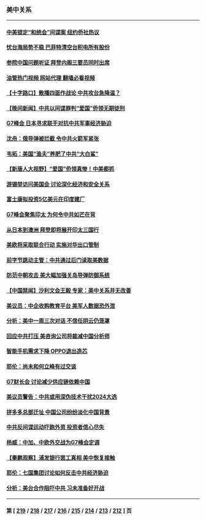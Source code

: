 ### 美中关系
---
#### [中美锁定“和统会”间谍案 纽约侨社热议](../../pages/nf1412576/n13997929.md?05170045) 
#### [忧台海局势不稳 巴菲特清空台积电所有股份](../../pages/nf1412576/n13998249.md?05170045) 
#### [参院中国问题听证 拜登内阁三要员同时出席](../../pages/nf1412576/n13998154.md?05170045) 
#### [油管热门视频 网站代理 翻墙必看视频](http://138.2.39.72:81/youtube.html?epic-marker?05170045)
#### [【十字路口】散播四面作战论 中共攻台急降温？](../../pages/nf1412576/n13998217.md?05170045) 
#### [【晚间新闻】中共以间谍罪判“爱国”侨领无期徒刑](../../pages/nf1412576/n13998014.md?05170045) 
#### [G7峰会 日本寻求联手对抗中共军事经济胁迫](../../pages/nf1412576/n13997863.md?05170045) 
#### [沈舟：俄导弹被拦截 令中共火箭军紧张](../../pages/nf1412576/n13997849.md?05170045) 
#### [韦拓：美国“渔夫”养肥了中共“大白鲨”](../../pages/nf1412576/n13997913.md?05170045) 
#### [【新唐人大视野】“爱国”侨领真惨！中美都抓](../../pages/nf1412576/n13997602.md?05170045) 
#### [游锡堃访问美国会 讨论深化经济和安全关系](../../pages/nf1412576/n13997676.md?05170045) 
#### [富士康拟投资5亿美元在印度建厂](../../pages/nf1412576/n13997524.md?05170045) 
#### [G7峰会聚焦印太 为何令中共如芒在背](../../pages/nf1412576/n13997026.md?05170045) 
#### [从日本到澳洲 拜登即将展开印太三国行](../../pages/nf1412576/n13996812.md?05170045) 
#### [美欧将采取联合行动 实施对华出口管制](../../pages/nf1412576/n13995866.md?05170045) 
#### [前字节跳动主管：中共通过后门读取美数据](../../pages/nf1412576/n13995390.md?05170045) 
#### [防范中朝攻击 美大幅加强关岛导弹防御系统](../../pages/nf1412576/n13995552.md?05170045) 
#### [【中国禁闻】沙利文会王毅 专家：美中关系并无改善](../../pages/nf1412576/n13995093.md?05170045) 
#### [美议员：中企收购教育平台 美军人数据恐外泄](../../pages/nf1412576/n13995335.md?05170045) 
#### [分析：美中一周三次对话 不信任阴云仍笼罩](../../pages/nf1412576/n13995004.md?05170045) 
#### [回应中共打压 美咨询公司将裁减中国分析师](../../pages/nf1412576/n13995086.md?05170045) 
#### [智能手机需求下降 OPPO退出造芯](../../pages/nf1412576/n13994948.md?05170045) 
#### [耶伦：尚未和何立峰有过交谈](../../pages/nf1412576/n13994845.md?05170045) 
#### [G7财长会 讨论减少供应链依赖中国](../../pages/nf1412576/n13994903.md?05170045) 
#### [美议员警告：中共或用深伪技术干扰2024大选](../../pages/nf1412576/n13994724.md?05170045) 
#### [拼多多总部迁址 中国公司纷纷淡化中国背景](../../pages/nf1412576/n13994366.md?05170045) 
#### [中共反间谍运动吓跑外资 投资者信心尽失](../../pages/nf1412576/n13994515.md?05170045) 
#### [杨威：中加、中欧外交战为G7峰会定调](../../pages/nf1412576/n13994413.md?05170045) 
#### [【秦鹏观察】浦发银行罢工真相 美中恢复接触](../../pages/nf1412576/n13994319.md?05170045) 
#### [耶伦：七国集团讨论如何反击中共经济胁迫](../../pages/nf1412576/n13994141.md?05170045) 
#### [分析：美台合作阻吓中共 习未准备好开战](../../pages/nf1412576/n13989226.md?05170045) 

---
#### 第 [ [219](./219.md?05170045) / [218](./218.md?05170045) / [217](./217.md?05170045) / [216](./216.md?05170045) / [215](./215.md?05170045) / [214](./214.md?05170045) / [213](./213.md?05170045) / [212](./212.md?05170045) ] 页
